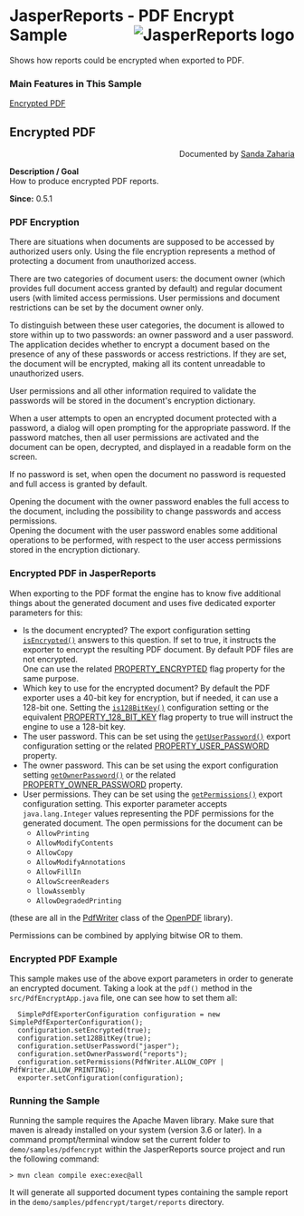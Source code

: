
# <a name='top'>JasperReports</a> - PDF Encrypt Sample <img src="https://jasperreports.sourceforge.net/resources/jasperreports.svg" alt="JasperReports logo" align="right"/>

Shows how reports could be encrypted when exported to PDF.

### Main Features in This Sample

[Encrypted PDF](#pdfencrypt)

## <a name='pdfencrypt'>Encrypted</a> PDF
<div align="right">Documented by <a href='mailto:shertage@users.sourceforge.net'>Sanda Zaharia</a></div>

**Description / Goal**\
How to produce encrypted PDF reports.

**Since:** 0.5.1

### PDF Encryption

There are situations when documents are supposed to be accessed by authorized users only.
Using the file encryption represents a method of protecting a document from unauthorized access.
 
There are two categories of document users: the document owner (which provides full document access granted by default) and regular document users (with limited access permissions. User permissions and document restrictions can be set by the document owner only.

To distinguish between these user categories, the document is allowed to store within up to two passwords: an owner password and a user password. The application decides whether to encrypt a document based on the presence of any of these passwords or access restrictions. If they are set, the document will be encrypted, making all its content unreadable to unauthorized users.

User permissions and all other information required to validate the passwords will be stored in the document's encryption dictionary.

When a user attempts to open an encrypted document protected with a password, a dialog will open prompting for the appropriate password. If the password matches, then all user permissions are activated and the document can be open, decrypted, and displayed in a readable form on the screen.

If no password is set, when open the document no password is requested and full access is granted by default.

Opening the document with the owner password enables the full access to the document, including the possibility to change passwords and access permissions.\
Opening the document with the user password enables some additional operations to be performed, with respect to the user access permissions stored in the encryption dictionary.

### Encrypted PDF in JasperReports

When exporting to the PDF format the engine has to know five additional things about the generated document and uses five dedicated exporter parameters for this:
- Is the document encrypted? The export configuration setting [`isEncrypted()`](https://jasperreports.sourceforge.net/api/net/sf/jasperreports/pdf/PdfExporterConfiguration.html#isEncrypted()) answers to this question. If set to true, it instructs the exporter to encrypt the resulting PDF document. By default PDF files are not encrypted.\
One can use the related [PROPERTY_ENCRYPTED](https://jasperreports.sourceforge.net/api/net/sf/jasperreports/pdf/PdfExporterConfiguration.html#PROPERTY_ENCRYPTED) flag property for the same purpose.
- Which key to use for the encrypted document? By default the PDF exporter uses a 40-bit key for encryption, but if needed, it can use a 128-bit one. Setting the [`is128BitKey()`](https://jasperreports.sourceforge.net/api/net/sf/jasperreports/pdf/PdfExporterConfiguration.html#is128BitKey()) configuration setting or the equivalent [PROPERTY_128_BIT_KEY](https://jasperreports.sourceforge.net/api/net/sf/jasperreports/pdf/PdfExporterConfiguration.html#PROPERTY_128_BIT_KEY) flag property to true will instruct the engine to use a 128-bit key.
- The user password. This can be set using the [`getUserPassword()`](https://jasperreports.sourceforge.net/api/net/sf/jasperreports/pdf/PdfExporterConfiguration.html#getUserPassword()) export configuration setting or the related [PROPERTY_USER_PASSWORD](https://jasperreports.sourceforge.net/api/net/sf/jasperreports/pdf/PdfExporterConfiguration.html#PROPERTY_USER_PASSWORD) property.
- The owner password. This can be set using the export configuration setting [`getOwnerPassword()`](https://jasperreports.sourceforge.net/api/net/sf/jasperreports/pdf/PdfExporterConfiguration.html#getOwnerPassword()) or the related [PROPERTY_OWNER_PASSWORD](https://jasperreports.sourceforge.net/api/net/sf/jasperreports/pdf/PdfExporterConfiguration.html#PROPERTY_OWNER_PASSWORD) property.
- User permissions. They can be set using the [`getPermissions()`](https://jasperreports.sourceforge.net/api/net/sf/jasperreports/pdf/PdfExporterConfiguration.html#getPermissions()) export configuration setting. This exporter parameter accepts `java.lang.Integer` values representing the PDF permissions for the generated document. The open permissions for the document can be 
    - `AllowPrinting`
    - `AllowModifyContents`
    - `AllowCopy`
    - `AllowModifyAnnotations`
    - `AllowFillIn`
    - `AllowScreenReaders`
    - `llowAssembly`
    - `AllowDegradedPrinting` 

(these are all in the [PdfWriter](https://javadoc.io/doc/com.github.librepdf/openpdf/latest/com.github.librepdf.openpdf/com/lowagie/text/pdf/PdfWriter.html) class of the [OpenPDF](https://openpdf.com/) library). 

Permissions can be combined by applying bitwise OR to them.

### Encrypted PDF Example

This sample makes use of the above export parameters in order to generate an encrypted document. Taking a look at the `pdf()` method in the `src/PdfEncryptApp.java` file, one can see how to set them all:
```
  SimplePdfExporterConfiguration configuration = new SimplePdfExporterConfiguration();
  configuration.setEncrypted(true);
  configuration.set128BitKey(true);
  configuration.setUserPassword("jasper");
  configuration.setOwnerPassword("reports");
  configuration.setPermissions(PdfWriter.ALLOW_COPY | PdfWriter.ALLOW_PRINTING);
  exporter.setConfiguration(configuration);
```
### Running the Sample

Running the sample requires the Apache Maven library. Make sure that maven is already installed on your system (version 3.6 or later).
In a command prompt/terminal window set the current folder to `demo/samples/pdfencrypt` within the JasperReports source project and run the following command:
```
> mvn clean compile exec:exec@all
```
It will generate all supported document types containing the sample report in the `demo/samples/pdfencrypt/target/reports` directory.
